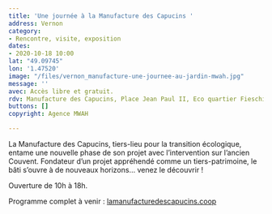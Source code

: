 ```yaml
---
title: 'Une journée à la Manufacture des Capucins '
address: Vernon
category:
- Rencontre, visite, exposition
dates:
- 2020-10-18 10:00
lat: "49.09745"
lon: '1.47520'
image: "/files/vernon_manufacture-une-journee-au-jardin-mwah.jpg"
message: ''
avec: Accès libre et gratuit.
rdv: Manufacture des Capucins, Place Jean Paul II, Eco quartier Fieschi.
buttons: []
copyright: Agence MWAH

---
```

La Manufacture des Capucins, tiers-lieu pour la transition écologique, entame une nouvelle phase de son projet avec l’intervention sur l’ancien Couvent. Fondateur d’un projet appréhendé comme un tiers-patrimoine, le bâti s’ouvre à de nouveaux horizons… venez le découvrir !

Ouverture de 10h à 18h.

Programme complet à venir : [lamanufacturedescapucins.coop](https://lamanufacturedescapucins.coop/)